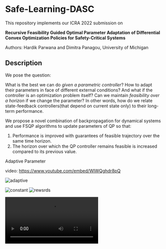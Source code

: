 # Safe-Learning-DASC

This repository implements our ICRA 2022 submission on 

**Recursive Feasibility Guided Optimal Parameter Adaptation of Differential Convex Optimization Policies for Safety-Critical Systems**

Authors: Hardik Parwana and Dimitra Panagou, University of Michigan

## Description
We pose the question: 

What is the best we can do *given a parametric controller*? How to adapt their parameters in face of different external conditions? And what if the controller is an optimization problem itself? Can we maintain *feasibility over a horizon* if we change the parameter? In other words, how do we relate state-feedback controllers(that depend on current state only) to their long-term performance.

We propose a novel combination of backpropagation for dynamical systems and use FSQP algorithms to update parameters of QP so that:
1. Performance is improved with guarantees of feasible trajectory over the same time horizon.
2. The horizon over which the QP controller remains feasible is increased compared to its previous value.

Adaptive Parameter

video: https://www.youtube.com/embed/WIWQghdr8pQ

![adaptive](https://user-images.githubusercontent.com/19849515/134234311-9fc31797-b721-4457-9415-a7189ca9b247.gif)

![constant](https://user-images.githubusercontent.com/19849515/134234319-a9864ba6-277d-4ca4-a500-4597f596d805.gif)
![rewsrds](https://user-images.githubusercontent.com/19849515/134234324-38a3c582-4c73-422b-8d56-bd31e0229648.gif)



![](https://user-images.githubusercontent.com/19849515/134233753-a6f3fa43-0071-4eef-933c-9a4650e28c48.mp4)
